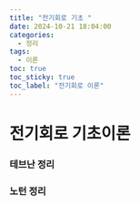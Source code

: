 ```yaml
---
title: "전기회로 기초 "
date: 2024-10-21 18:04:00
categories:
  - 정리
tags:
  - 이론
toc: true
toc_sticky: true
toc_label: "전기회로 이론"
---
```


# 전기회로 기초이론

### 테브난 정리


### 노턴 정리


